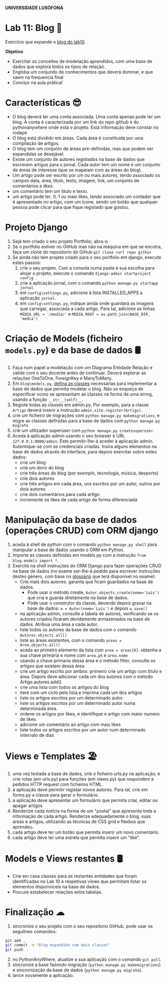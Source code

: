 **UNIVERSIDADE LUSÓFONA**

# Lab 11: Blog 📓
Exercício que expande o [blog do lab10](https://github.com/ULHT-PW/pw-lab10/tree/main#1-blog).

**Objetivo**
* Exercitar os conceitos de modelação aprendidos, com uma base de dados que explora todos os tipos de relação.
* Engloba um conjundo de conhecimentos que deverá dominar, e que saem na frequencia final
* Concluir na aula prática!

# Características 😎
* O blog deverá ter uma conta associada. Uma conta apenas pode ter um blog. A conta é caracterizada por um link do repo github e do pythonanywhere onde está o projeto. Esta informação deve constar no rodapé
* O blog está dividido em áreas. Cada área é constituida por uma compilação de artigos.
* O blog tem um conjunto de áreas pré-definidas, mas que podem ser expandidas se desejável.
* Existe um conjunto de autores registados na base de dados que escrevem artigos para o jornal. Cada autor tem um nome e um conjunto de áreas de interesse (que se mapeiam com as áreas do blog).
* Um artigo pode ser escrito por um ou mais autores, tendo associado os campos data, área, título, texto, imagem, link, um conjunto de comentários e *likes*.
* um comentário tem um título e texto.
* um artigo pode ter, 0, 1  ou mais likes, tendo associado um contador que é apresentado no artigo, com um ícone, sendo um botão que qualquer pessoa pode clicar para que fique registado que gostou.

# Projeto Django

1. Sejá tem criado o seu projeto Portfolio, abra-o 
2. Se o portfolio estiver no GitHub mas não na máquina em que se encotra, faça um clone do repositorio do GiHub `git clone <url repo githu>`
3. Se ainda não tem projeto criado para o seu portfolio em django, execute estes passos: 
    1. crie o seu projeto. Com a consola numa pasta à sua escolha para alojar o projeto, execute o comando `django-admin startproject config .` 
    2. crie a aplicação jornal, com o comando `python manage.py startapp jornal`
    4. em `config\settings.py`, adicione à lista INSTALLED_APPS a aplicação `jornal`. 
    5. em `config\settings.py`, indique ainda onde guardará as imagens que carregar, associada a cada artigo. Para tal, adicione as linhas `MEDIA_URL = '/media/'`  e  `MEDIA_ROOT = os.path.join(BASE_DIR, 'media')`

# Criação de Models (ficheiro `models.py`) e da base de dados 🛢

1. Faça num papel a modelação com um Diagrama Entidade Relação e valide com o seu docente antes de continuar. Deverá explorar as relações OneToOne, ForeignKey e ManyToMany.
2. Em `blog\models.py`, [defina as classes](https://moodle.ensinolusofona.pt/pluginfile.php/549222/mod_label/intro/pw-04-django-02.pdf?#page=4) necessárias para implementar a base de dados que permita modelar o blog. Não se esqueça de especificar ocmo se apresentam as classes na forma de uma string, usando a função `__str__(self)__`.  
3. Registe todas as classes em admin.py. Por exemplo, para a classe `Artigo`  deverá inserir a instrução `admin.site.register(Artigo)`.
4. crie um ficheiro de migrações com `python manage.py makemigrations`, e migre as classes definidas para a base de dados com `python manage.py migrate`
5. crie um utilizador superuser com `python manage.py createsuperuser`. 
6. Aceda à aplicação admin usando o seu browser e URL `127.0.0.1:8000/admin`. Este permitir-lhe-á aceder à aplicação admin. Autentique-se com as credenciais criadas. Insira alguns elementos na base de dados através do interface, para depois exercitar sobre estes dados:
   * crie um blog
   * crie um dono do blog
   * crie três áreas do blog (por exemplo, tecnologia, música, desporto)
   * crie dois autores
   * crie três artigos em cada área, uns escritos por um autor, outros por dois autores
   * crie dois comentários para cada artigo
   * incremente os likes de cada artigo de forma diferenciada

# Manipulação da base de dados (operações CRUD) com ORM django
1. aceda à shell de python com o comando `python manage.py shell` para manipular a base de dados usando o ORM em Python. 
2. Importe as classes definidas em models.py com a instrução `from blog.models import *`. 
2. Exercite na shell instruções do ORM Django para fazer operações CRUD na base de dados (no exame ser-lhe-á pedido para escrever instruções destes género, com base no [glossário]([url](https://moodle.ensinolusofona.pt/pluginfile.php/549224/mod_resource/content/4/PW_glossario_2023.pdf)) que terá disponivel no exame):
   * Crie mais dois autores. garanta que ficam guardados na base de dados. 
       * Pode usar o método create, `Autor.objects.create(nome='Luis')` que cria e guarda diretamente na base de dados.
       * Pode usar o construtor da classe, devendo depois gravar na base de dados: `a = Autor(nome='Luis')` e depois `a.save()`
   * na aplicação admin, consulte a tabela de autores, verificando se os autores criados ficaram devidamente armazenados na base de dados. Atribua uma área a cada autor.
   * liste todos os autores da base de dados com o comando `Autores.objects.all()`
   * liste as áreas existentes,  com o comando `areas = Area.objects.all()`
   * aceda ao primeiro elemento da lista com `area = areas[0]`. obtenha a sua chave primária e nome com `area.pk` e  `area.nome`
   * usando a chave primaria dessa área e o método filter, consulte os artigos que existem dessa área
   * crie um artigo escrito por ambos: primeiro crie um artigo com titulo e área. Depois deve adicionar cada um dos autores com o método Artigo.autores.add()
   * crie uma lista com todos os artigos do blog
   * itere com um ciclo pela lista e imprima cada um dos artigos 
   * liste os artigos escritos por um determinado autor. 
   * liste os artigos escritos por um determinado autor numa determinada área. 
   * ordene os artigos por likes, e identifique o artigo com maior numero de likes. 
   * adicione um comentário ao artigo com mais likes
   * liste todos os artigos escritos por um autor num determinado intervalo de dias

# Views e Templates 🏖
1. uma vez testada a base de dados, crie o ficheiro urls.py na aplicação, e crie rotas (em urls.py) para funções (em views.py) que respondem a pedidos HTTP request com ficheiros HTML.
2. a aplicação deve permitir registar novos autores. Para tal, crie em forms.py a classe para gerar o formulário.
3.  a aplicação deve apresentar um formulário que permita criar, editar ou apagar artigos 
4.  Renderize cada notícia na forma de um "postal" que apresente toda a informação de cada artigo. Renderize adequadamente o blog, suas áreas e artigos, utilizando as técnicas de CSS grid e flexbox que aprendeu. 
5.  cada artigo deve ter um botão que permita inserir um novo comentário. 
6.  cada artigo deve ter uma estrela que permita inserir um "like". 


# Models e Views restantes 🛢
* Crie em casa classes para as restantes entidades que foram identificadas no Lab 10 e respetivas views que permitam listar os elementos disponviceis na base de dados.
* Procure estabelecer relações entre tabelas.

# Finalização ☁
1. sincronize o seu projeto com o seu repositorio GitHub. pode usar os seguitnes comandos:
```Bash
git add .
git commit -m "blog expandido com mais classes"
git push
```
2. no PythonAnyWhere, atualize a sua aplicação com o comando `git pull`.
3. sincronize a base fazendo migração (`python manage.py makemigrations`) e sincronização da base de dados (`python manage.py migrate`).
4. lance novamente a aplicação.
